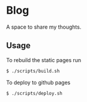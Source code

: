 # Blog

A space to share my thoughts.

## Usage

To rebuild the static pages run

```bash
$ ./scripts/build.sh
```

To deploy to github pages

```bash
$ ./scripts/deploy.sh
```
